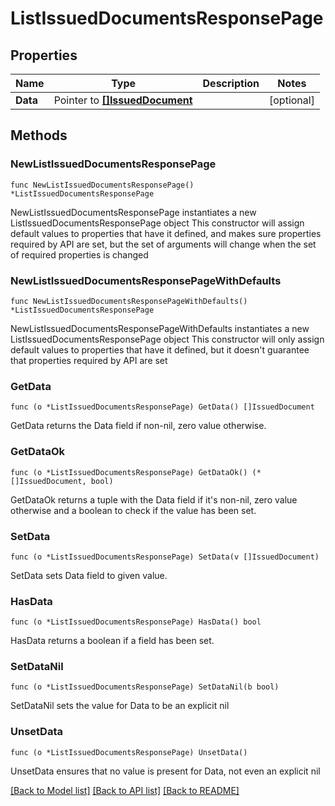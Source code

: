 # ListIssuedDocumentsResponsePage

## Properties

Name | Type | Description | Notes
------------ | ------------- | ------------- | -------------
**Data** | Pointer to [**[]IssuedDocument**](IssuedDocument.md) |  | [optional] 

## Methods

### NewListIssuedDocumentsResponsePage

`func NewListIssuedDocumentsResponsePage() *ListIssuedDocumentsResponsePage`

NewListIssuedDocumentsResponsePage instantiates a new ListIssuedDocumentsResponsePage object
This constructor will assign default values to properties that have it defined,
and makes sure properties required by API are set, but the set of arguments
will change when the set of required properties is changed

### NewListIssuedDocumentsResponsePageWithDefaults

`func NewListIssuedDocumentsResponsePageWithDefaults() *ListIssuedDocumentsResponsePage`

NewListIssuedDocumentsResponsePageWithDefaults instantiates a new ListIssuedDocumentsResponsePage object
This constructor will only assign default values to properties that have it defined,
but it doesn't guarantee that properties required by API are set

### GetData

`func (o *ListIssuedDocumentsResponsePage) GetData() []IssuedDocument`

GetData returns the Data field if non-nil, zero value otherwise.

### GetDataOk

`func (o *ListIssuedDocumentsResponsePage) GetDataOk() (*[]IssuedDocument, bool)`

GetDataOk returns a tuple with the Data field if it's non-nil, zero value otherwise
and a boolean to check if the value has been set.

### SetData

`func (o *ListIssuedDocumentsResponsePage) SetData(v []IssuedDocument)`

SetData sets Data field to given value.

### HasData

`func (o *ListIssuedDocumentsResponsePage) HasData() bool`

HasData returns a boolean if a field has been set.

### SetDataNil

`func (o *ListIssuedDocumentsResponsePage) SetDataNil(b bool)`

 SetDataNil sets the value for Data to be an explicit nil

### UnsetData
`func (o *ListIssuedDocumentsResponsePage) UnsetData()`

UnsetData ensures that no value is present for Data, not even an explicit nil

[[Back to Model list]](../README.md#documentation-for-models) [[Back to API list]](../README.md#documentation-for-api-endpoints) [[Back to README]](../README.md)


